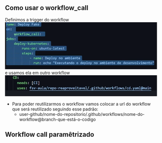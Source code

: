 ## Como usar o workflow_call 

Definimos a trigger do workflow
![](assets/Pasted%20image%2020240802122934.png)
e usamos ela em outro workflow
![](assets/Pasted%20image%2020240802115104.png)
- Para poder reutilizarmos o workflow vamos colocar a url do workflow que será reutilizado seguindo esse padrão: 
  - user-github/nome-do-repositorio/.github/workflows/nome-do-workflow@branch-que-está-o-codigo

## Workflow call paramêtrizado 

